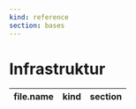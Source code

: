 ```yaml
---
kind: reference
section: bases
---
```


# Infrastruktur

| file.name | kind | section |
| --------- | ---- | ------- |
